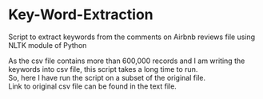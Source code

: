 # Key-Word-Extraction

Script to extract keywords from the comments on Airbnb reviews file using NLTK module of Python

As the csv file contains more than 600,000 records and I am writing the keywords into csv file, this script takes a long time to run.  
So, here I have run the script on a subset of the original file.  
Link to original csv file can be found in the text file.
